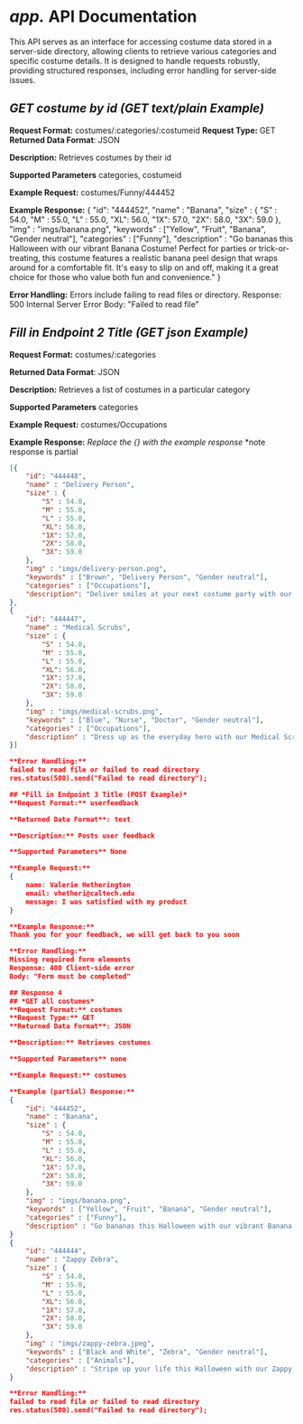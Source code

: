 # *app.* API Documentation
This API serves as an interface for accessing costume data stored in a server-side directory, allowing clients to retrieve various categories and specific costume details. It is designed to handle requests robustly, providing structured responses, including error handling for server-side issues.

## *GET costume by id (GET text/plain Example)*
**Request Format:** costumes/:categories/:costumeid
**Request Type:** GET
**Returned Data Format**: JSON

**Description:** Retrieves costumes by their id

**Supported Parameters** categories, costumeid

**Example Request:** costumes/Funny/444452

**Example Response:**
{
    "id": "444452",
    "name" : "Banana",
    "size" : {
        "S" : 54.0,
        "M" : 55.0,
        "L" : 55.0,
        "XL": 56.0,
        "1X": 57.0,
        "2X": 58.0, 
        "3X": 59.0
    },
    "img" : "imgs/banana.png",
    "keywords" : ["Yellow", "Fruit", "Banana", "Gender neutral"],
    "categories" : ["Funny"],
    "description" : "Go bananas this Halloween with our vibrant Banana Costume! Perfect for parties or trick-or-treating, this costume features a realistic banana peel design that wraps around for a comfortable fit. It's easy to slip on and off, making it a great choice for those who value both fun and convenience."
}

**Error Handling:**
Errors include failing to read files or directory.
Response: 500 Internal Server Error
Body: "Failed to read file"

## *Fill in Endpoint 2 Title (GET json  Example)*
**Request Format:** costumes/:categories

**Returned Data Format**: JSON

**Description:** Retrieves a list of costumes in a particular category

**Supported Parameters** categories

**Example Request:** costumes/Occupations

**Example Response:**
*Replace the {} with the example response*
*note response is partial
```json
[{
    "id": "444448",
    "name" : "Delivery Person",
    "size" : {
        "S" : 54.0,
        "M" : 55.0,
        "L" : 55.0,
        "XL": 56.0,
        "1X": 57.0,
        "2X": 58.0, 
        "3X": 59.0
    },
    "img" : "imgs/delivery-person.png",
    "keywords" : ["Brown", "Delivery Person", "Gender neutral"],
    "categories" : ["Occupations"],
    "description": "Deliver smiles at your next costume party with our Delivery Person Costume! This outfit includes a logoed brown shirt, matching shorts, and a cap, complete with a handheld package to complete the look. It's ideal for those who enjoy a costume that combines humor with a touch of realism."
},
{
    "id": "444447",
    "name" : "Medical Scrubs",
    "size" : {
        "S" : 54.0,
        "M" : 55.0,
        "L" : 55.0,
        "XL": 56.0,
        "1X": 57.0,
        "2X": 58.0, 
        "3X": 59.0
    },
    "img" : "imgs/medical-scrubs.png",
    "keywords" : ["Blue", "Nurse", "Doctor", "Gender neutral"],
    "categories" : ["Occupations"],
    "description" : "Dress up as the everyday hero with our Medical Scrubs Costume. This realistic set includes blue scrubs and a stethoscope accessory, making it ideal for those who admire our healthcare heroes or for a no-fuss costume option."
}]

**Error Handling:**
failed to read file or failed to read directory
res.status(500).send("Failed to read directory");

## *Fill in Endpoint 3 Title (POST Example)*
**Request Format:** userfeedback

**Returned Data Format**: text

**Description:** Posts user feedback

**Supported Parameters** None

**Example Request:** 
{
    name: Valerie Hetherington
    email: vhetheri@caltech.edu
    message: I was satisfied with my product
}

**Example Response:**
Thank you for your feedback, we will get back to you soon

**Error Handling:**
Missing required form elements
Response: 400 Client-side error
Body: "Form must be completed"

## Response 4
## *GET all costumes*
**Request Format:** costumes
**Request Type:** GET
**Returned Data Format**: JSON

**Description:** Retrieves costumes

**Supported Parameters** none

**Example Request:** costumes

**Example (partial) Response:**
{
    "id": "444452",
    "name" : "Banana",
    "size" : {
        "S" : 54.0,
        "M" : 55.0,
        "L" : 55.0,
        "XL": 56.0,
        "1X": 57.0,
        "2X": 58.0, 
        "3X": 59.0
    },
    "img" : "imgs/banana.png",
    "keywords" : ["Yellow", "Fruit", "Banana", "Gender neutral"],
    "categories" : ["Funny"],
    "description" : "Go bananas this Halloween with our vibrant Banana Costume! Perfect for parties or trick-or-treating, this costume features a realistic banana peel design that wraps around for a comfortable fit. It's easy to slip on and off, making it a great choice for those who value both fun and convenience."
}
{
    "id": "444444",
    "name" : "Zappy Zebra",
    "size" : {
        "S" : 54.0,
        "M" : 55.0,
        "L" : 55.0,
        "XL": 56.0,
        "1X": 57.0,
        "2X": 58.0, 
        "3X": 59.0
    },
    "img" : "imgs/zappy-zebra.jpeg",
    "keywords" : ["Black and White", "Zebra", "Gender neutral"],
    "categories" : ["Animals"],
    "description" : "Stripe up your life this Halloween with our Zappy Zebra Costume! This full-body suit includes a headpiece with ears and the distinctive black and white stripes, making it a perfect pick for kids' parties, dress-up days, or any animal-themed event. Comfortable and adorable, it’s sure to be a hit at any festive occasion."
}

**Error Handling:**
failed to read file or failed to read directory
res.status(500).send("Failed to read directory");